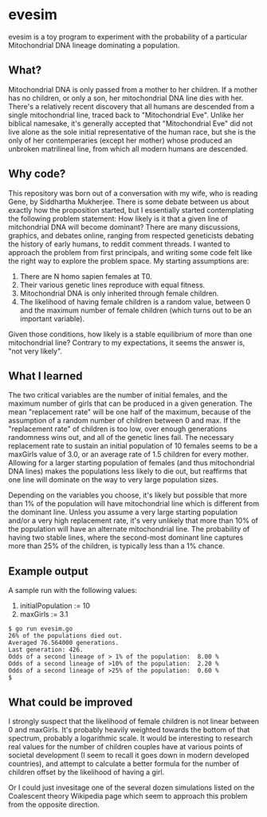 # evesim
evesim is a toy program to experiment with the probability of a particular Mitochondrial DNA lineage dominating a population.

## What?
Mitochondrial DNA is only passed from a mother to her children.  If a mother has no children, or only a son, her mitochondrial DNA line dies with her.  There's a relatively recent discovery that all humans are descended from a single mitochondrial line, traced back to "Mitochondrial Eve".  Unlike her biblical namesake, it's generally accepted that "Mitochondrial Eve" did not live alone as the sole initial representative of the human race, but she is the only of her contemperaries (except her mother) whose produced an unbroken matrilineal line, from which all modern humans are descended.

## Why code?
This repository was born out of a conversation with my wife, who is reading Gene, by Siddhartha Mukherjee.  There is some debate between us about exactly how the proposition started, but I essentially started contemplating the following problem statement:  How likely is it that a given line of mitchondrial DNA will become dominant?  There are many discussions, graphics, and debates online, ranging from respected geneticists debating the history of early humans, to reddit comment threads.  I wanted to approach the problem from first principals, and writing some code felt like the right way to explore the problem space.  My starting assumptions are:
   1. There are N homo sapien females at T0.
   1. Their various genetic lines reproduce with equal fitness.
   1. Mitochondrial DNA is only inherited through female children.
   1. The likelihood of having female children is a random value, between 0 and the maximum number of female children (which turns out to be an important variable).

Given those conditions, how likely is a stable equilibrium of more than one mitochondrial line?  Contrary to my expectations, it seems the answer is, "not very likely".

## What I learned

The two critical variables are the number of initial females, and the maximum number of girls that can be produced in a given generation.  The mean "replacement rate" will be one half of the maximum, because of the assumption of a random number of children between 0 and max.  If the "replacement rate" of children is too low, over enough generations randomness wins out, and all of the genetic lines fail.  The necessary replacement rate to sustain an initial population of 10 females seems to be a maxGirls value of 3.0, or an average rate of 1.5 children for every mother.  Allowing for a larger starting population of females (and thus mitochondrial DNA lines) makes the populations less likely to die out, but reaffirms that one line will dominate on the way to very large population sizes.

Depending on the variables you choose, it's likely but possible that more than 1% of the population will have mitochondrial line which is different from the dominant line.  Unless you assume a very large starting population and/or a very high replacement rate, it's very unlikely that more than 10% of the population will have an alternate mitochondrial line.  The probability of having two stable lines, where the second-most dominant line captures more than 25% of the children, is typically less than a 1% chance.

## Example output

A sample run with the following values:
   1. initialPopulation := 10
   1. maxGirls := 3.1
~~~~
$ go run evesim.go
26% of the populations died out.
Averaged 76.564000 generations.
Last generation: 426.
Odds of a second lineage of > 1% of the population:  8.00 %
Odds of a second lineage of >10% of the population:  2.20 %
Odds of a second lineage of >25% of the population:  0.60 %
$
~~~~

## What could be improved
I strongly suspect that the likelihood of female children is not linear between 0 and maxGirls.  It's probably heavily weighted towards the bottom of that spectrum, probably a logarithmic scale.  It would be interesting to research real values for the number of children couples have at various points of societal development (I seem to recall it goes down in modern developed countries), and attempt to calculate a better formula for the number of children offset by the likelihood of having a girl.

Or I could just invesitage one of the several dozen simulations listed on the Coalescent theory Wikipedia page which seem to approach this problem from the opposite direction.
